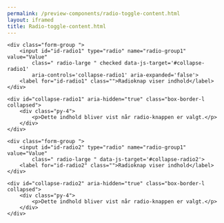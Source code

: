 ```yaml
--- 
permalink: /preview-components/radio-toggle-content.html
layout: iframed 
title: Radio-toggle-content.html
---
```

<div class="container js-radio-toggle-group">

    <div class="form-group ">
        <input id="id-radio1" type="radio" name="radio-group1" value="Value"
            class=" radio-large " checked data-js-target='#collapse-radio1'
            aria-controls='collapse-radio1' aria-expanded='false'>
        <label for="id-radio1" class="">Radioknap viser indhold</label>
    </div>

    <div id="collapse-radio1" aria-hidden="true" class="box-border-l collapsed">
        <div class="py-4">
            <p>Dette indhold bliver vist når radio-knappen er valgt.</p>
        </div>
    </div>

    <div class="form-group ">
        <input id="id-radio2" type="radio" name="radio-group1" value="Value"
            class=" radio-large " data-js-target='#collapse-radio2'>
        <label for="id-radio2" class="">Radioknap viser indhold</label>
    </div>

    <div id="collapse-radio2" aria-hidden="true" class="box-border-l collapsed">
        <div class="py-4">
            <p>Dette indhold bliver vist når radio-knappen er valgt.</p>
        </div>
    </div>
</div>